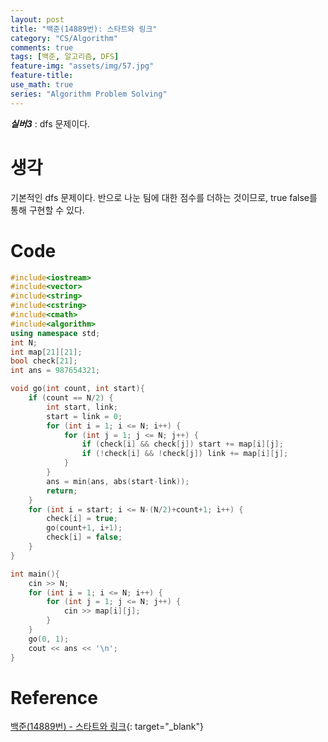 ```yaml
---
layout: post
title: "백준(14889번): 스타트와 링크"
category: "CS/Algorithm"
comments: true
tags: [백준, 알고리즘, DFS]
feature-img: "assets/img/57.jpg"
feature-title:
use_math: true
series: "Algorithm Problem Solving"
---
```


**_실버3_** : dfs 문제이다.

# 생각

기본적인 dfs 문제이다. 반으로 나눈 팀에 대한 점수를 더하는 것이므로, true false를 통해 구현할 수 있다.

# Code

```c++
#include<iostream>
#include<vector>
#include<string>
#include<cstring>
#include<cmath>
#include<algorithm>
using namespace std;
int N;
int map[21][21];
bool check[21];
int ans = 987654321;

void go(int count, int start){
    if (count == N/2) {
        int start, link;
        start = link = 0;
        for (int i = 1; i <= N; i++) {
            for (int j = 1; j <= N; j++) {
                if (check[i] && check[j]) start += map[i][j];
                if (!check[i] && !check[j]) link += map[i][j];
            }
        }
        ans = min(ans, abs(start-link));
        return;
    }
    for (int i = start; i <= N-(N/2)+count+1; i++) {
        check[i] = true;
        go(count+1, i+1);
        check[i] = false;
    }
}

int main(){
    cin >> N;
    for (int i = 1; i <= N; i++) {
        for (int j = 1; j <= N; j++) {
            cin >> map[i][j];
        }
    }
    go(0, 1);
    cout << ans << '\n';
}

```

# Reference

[백준(14889번) - 스타트와 링크](https://www.acmicpc.net/problem/14889){: target="\_blank"}
